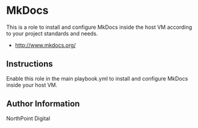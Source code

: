 # MkDocs

This is a role to install and configure MkDocs inside the host VM according to your project standards and needs.

 * http://www.mkdocs.org/

## Instructions

Enable this role in the main playbook.yml to install and configure MkDocs inside your host VM.

## Author Information

NorthPoint Digital
